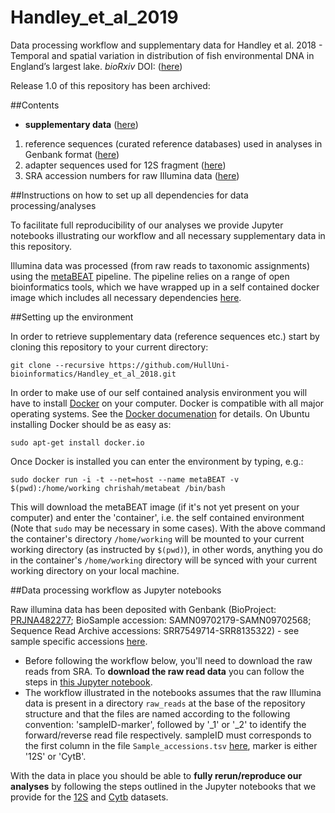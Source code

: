 # Handley_et_al_2019

Data processing workflow and supplementary data for Handley et al. 2018 - Temporal and spatial variation in distribution of fish environmental DNA in England’s largest lake. _bioRxiv_ DOI: ([here](http://sci-hub.tw/10.1101/376400))

Release 1.0 of this repository has been archived: 

##Contents
 - __supplementary data__ ([here](https://github.com/HullUni-bioinformatics/Handley_et_al_2018/tree/master/supplementary_data))
 1. reference sequences (curated reference databases) used in analyses in Genbank format ([here](https://github.com/HullUni-bioinformatics/Handley_et_al_2018/tree/master/supplementary_data/reference_DBs))
 2. adapter sequences used for 12S fragment ([here](https://github.com/HullUni-bioinformatics/Handley_et_al_2018/blob/master/supplementary_data/12S-adapters.fasta))
 3. SRA accession numbers for raw Illumina data ([here](https://github.com/HullUni-bioinformatics/Handley_et_al_2018/blob/master/supplementary_data/Sample_accessions.tsv))

 

##Instructions on how to set up all dependencies for data processing/analyses
 
To facilitate full reproducibility of our analyses we provide Jupyter notebooks illustrating our workflow and all necessary supplementary data in this repository.

Illumina data was processed (from raw reads to taxonomic assignments) using the [metaBEAT](https://github.com/HullUni-bioinformatics/metaBEAT) pipeline. The pipeline relies on a range of open bioinformatics tools, which we have wrapped up in a self contained docker image which includes all necessary dependencies [here](https://hub.docker.com/r/chrishah/metabeat/).

##Setting up the environment

In order to retrieve supplementary data (reference sequences etc.) start by cloning this repository to your current directory:
```
git clone --recursive https://github.com/HullUni-bioinformatics/Handley_et_al_2018.git
```

In order to make use of our self contained analysis environment you will have to install [Docker](https://www.docker.com/) on your computer. Docker is compatible with all major operating systems. See the [Docker documenation](https://docs.docker.com/) for details. On Ubuntu installing Docker should be as easy as:

```
sudo apt-get install docker.io
```

Once Docker is installed you can enter the environment by typing, e.g.:
```
sudo docker run -i -t --net=host --name metaBEAT -v $(pwd):/home/working chrishah/metabeat /bin/bash
```

This will download the metaBEAT image (if it's not yet present on your computer) and enter the 'container', i.e. the self contained environment (Note that `sudo` may be necessary in some cases). With the above command the container's directory `/home/working` will be mounted to your current working directory (as instructed by `$(pwd)`), in other words, anything you do in the container's `/home/working` directory will be synced with your current working directory on your local machine. 
 

##Data processing workflow as Jupyter notebooks

Raw illumina data has been deposited with Genbank (BioProject: [PRJNA482277](https://www.ncbi.nlm.nih.gov/Traces/study/?acc=SRP154799); BioSample accession: SAMN09702179-SAMN09702568; Sequence Read Archive accessions: SRR7549714-SRR8135322) - see sample specific accessions [here](https://github.com/HullUni-bioinformatics/Handley_et_al_2018/blob/master/supplementary_data/Sample_accessions.tsv). 

- Before following the workflow below, you'll need to download the raw reads from SRA. To __download the raw read data__ you can follow the steps in [this Jupyter notebook](https://github.com/HullUni-bioinformatics/Handley_et_al_2018/blob/master/How_to_download_Rawdata_from_SRA.ipynb).
- The workflow illustrated in the notebooks assumes that the raw Illumina data is present in a directory `raw_reads` at the base of the repository structure and that the files are named according to the following convention:
'sampleID-marker', followed by '_1' or '_2' to identify the forward/reverse read file respectively. sampleID must corresponds to the first column in the file `Sample_accessions.tsv` [here](https://github.com/HullUni-bioinformatics/Handley_et_al_2018/blob/master/supplementary_data/Sample_accessions.tsv), marker is either '12S' or 'CytB'.

With the data in place you should be able to __fully rerun/reproduce our analyses__ by following the steps outlined in the Jupyter notebooks that we provide for the [12S](https://github.com/HullUni-bioinformatics/Handley_et_al_2018/blob/master/12S/12S.ipynb) and [Cytb](https://github.com/HullUni-bioinformatics/Handley_et_al_2018/blob/master/Cytb/Cytb.ipynb) datasets.



